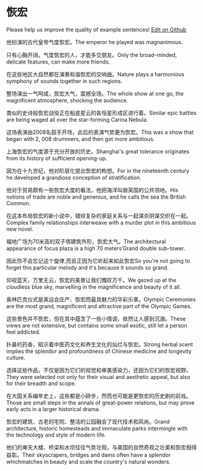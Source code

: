 # 恢宏

Please help us improve the quality of example sentences! [Edit on Github](https://github.com/jiyushe/jiyu-example-sentence-source/blob/main/chinese/huihong.md)

<p><span class="chinese">他扮演的古代皇帝气度恢宏。</span><span class="english">The emperor he played was magnanimous.</span></p>

<p><span class="chinese">只有心胸开阔，气度恢宏的人，才能多交朋友。</span><span class="english">Only the broad-minded, delicate features, can make more friends.</span></p>

<p><span class="chinese">在这些地区大自然都在演奏和谐恢宏的交响曲。</span><span class="english">Nature plays a harmonious symphony of sounds together in such regions.</span></p>

<p><span class="chinese">整场演出一气呵成，恢宏大气，震撼全场。</span><span class="english">The whole show at one go, the magnificent atmosphere, shocking the audience.</span></p>

<p><span class="chinese">类似的史诗般恢宏战役正在船底星云的各恒星形成区进行着。</span><span class="english">Similar epic battles are being waged all over the star-forming Carina Nebula.</span></p>

<p><span class="chinese">这场表演由2008名鼓手开场，此后的表演气势更为恢宏。</span><span class="english">This was a show that began with 2, 008 drummers, and then got more ambitious.</span></p>

<p><span class="chinese">上海恢宏的气度源于充分开放的历史。</span><span class="english">Shanghai's great tolerance originates from its history of sufficient opening-up.</span></p>

<p><span class="chinese">因为在十九世纪，他对阶层化提出恢宏的构想。</span><span class="english">For in the nineteenth century he developed a grandiose conception of stratification.</span></p>

<p><span class="chinese">他对于贸易颇有一些恢宏大度的看法，他把海洋叫做英国的公共领地。</span><span class="english">His notions of trade are noble and generous, and he calls the sea the British Common.</span></p>

<p><span class="chinese">在这本布局恢宏的新小说中，错综复杂的家庭关系与一起谋杀阴谋交织在一起。</span><span class="english">Complex family relationships interweave with a murder plot in this ambitious new novel.</span></p>

<p><span class="chinese">福地广场为70米高的双子塔建筑外形，恢宏大气。</span><span class="english">The architectural appearance of focus plaza is a high 70 meters′Grand double sub-tower.</span></p>

<p><span class="chinese">因此你不会忘记这个旋律,而且正因为它听起来如此恢宏</span><span class="english">So you're not going to forget this particular melody and it's because it sounds so grand.</span></p>

<p><span class="chinese">仰视蓝天，万里无云，恢宏的美景让我们慨叹万千。</span><span class="english">We gazed up at the cloudless blue sky, marvelling in the magnificence and beauty of it all.</span></p>

<p><span class="chinese">奥林匹克仪式是奥运会庄严、恢宏而最具魅力的华彩乐章。</span><span class="english">Olympic Ceremonies are the most grand, magnificent and attractive part of the Olympic Games.</span></p>

<p><span class="chinese">这些景色并不恢宏，但在其中蕴含了一些小情调，依然让人感到沉溺。</span><span class="english">These views are not extensive, but contains some small exotic, still let a person feel addicted.</span></p>

<p><span class="chinese">扑鼻的药香，昭示着中医药文化和养生文化的灿烂与恢宏。</span><span class="english">Strong herbal scent implies the splendor and profoundness of Chinese medicine and longevity culture.</span></p>

<p><span class="chinese">选择这些作品，不仅是因为它们的视觉和审美感染力，还因为它们的恢宏视野。</span><span class="english">They were selected not only for their visual and aesthetic appeal, but also for their breadth and scope.</span></p>

<p><span class="chinese">在大国关系编年史上，这些都是小碎步，然而也可能是更恢宏的历史剧的前戏。</span><span class="english">Those are small steps in the annals of great-power relations, but may prove early acts in a larger historical drama.</span></p>

<p><span class="chinese">恢宏的建筑、古老的宅院、整洁的公园融会了现代技术和风尚。</span><span class="english">Grand architecture, historic homesteads and immaculate parks intermingle with the technology and style of modern life.</span></p>

<p><span class="chinese">他们的庳天大楼、桥梁和水坝往往气势壮观，与美国的自然奇观之壮美和恢宏相得益彰。</span><span class="english">Their skyscrapers, bridges and dams often have a splendor whichmatches in beauty and scale the country's natural wonders.</span></p>

